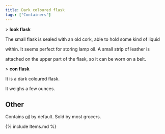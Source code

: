 ```yaml
---
title: Dark coloured flask
tags: ["Containers"]
---
```

\> **look flask**

The small flask is sealed with an old cork, able to hold some kind of
liquid

within. It seems perfect for storing lamp oil. A small strip of leather
is

attached on the upper part of the flask, so it can be worn on a belt.

\> **con flask**

It is a dark coloured flask.

It weighs a few ounces.

## Other

Contains [oil](oil "wikilink") by default. Sold by most grocers.

{% include Items.md %}
